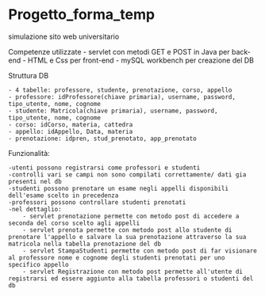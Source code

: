 # Progetto_forma_temp
simulazione sito web universitario

Competenze utilizzate
	- servlet con metodi GET e POST in Java per back-end
	- HTML e Css per front-end
	- mySQL workbench per creazione del DB


Struttura DB

	- 4 tabelle: professore, studente, prenotazione, corso, appello
	- professore: idProfessore(chiave primaria), username, password, tipo_utente, nome, cognome
	- studente: Matricola(chiave primaria), username, password, tipo_utente, nome, cognome
	- corso: idCorso, materia, cattedra
	- appello: idAppello, Data, materia
	- prenotazione: idpren, stud_prenotato, app_prenotato
  
  
Funzionalità:

	-utenti possono registrarsi come professori e studenti
	-controlli vari se campi non sono compilati correttamente/ dati gia presenti nel db
	-studenti possono prenotare un esame negli appelli disponibili dell'esame scelto in precedenza
	-professori possono controllare studenti prenotati
	-nel dettaglio:
		- servlet prenotazione permette con metodo post di accedere a seconda del corso scelto agli appelli
		- servlet prenota permette con metodo post allo studente di prenotare l'appello e salvare la sua prenotazione attraverso la sua matricola nella tabella prenotazione del db
		- servlet StampaStudenti permette con metodo post di far visionare al professore nome e cognome degli studenti prenotati per uno specifico appello
		- servlet Registrazione con metodo post permette all'utente di registrarsi ed essere aggiunto alla tabella professori o studenti del db
